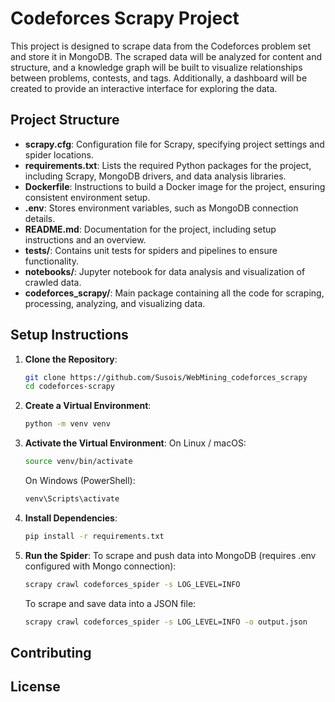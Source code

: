 # Codeforces Scrapy Project

This project is designed to scrape data from the Codeforces problem set and store it in MongoDB. The scraped data will be analyzed for content and structure, and a knowledge graph will be built to visualize relationships between problems, contests, and tags. Additionally, a dashboard will be created to provide an interactive interface for exploring the data.

## Project Structure

- **scrapy.cfg**: Configuration file for Scrapy, specifying project settings and spider locations.
- **requirements.txt**: Lists the required Python packages for the project, including Scrapy, MongoDB drivers, and data analysis libraries.
- **Dockerfile**: Instructions to build a Docker image for the project, ensuring consistent environment setup.
- **.env**: Stores environment variables, such as MongoDB connection details.
- **README.md**: Documentation for the project, including setup instructions and an overview.
- **tests/**: Contains unit tests for spiders and pipelines to ensure functionality.
- **notebooks/**: Jupyter notebook for data analysis and visualization of crawled data.
- **codeforces_scrapy/**: Main package containing all the code for scraping, processing, analyzing, and visualizing data.

## Setup Instructions

1. **Clone the Repository**: 
   ```bash
   git clone https://github.com/Susois/WebMining_codeforces_scrapy
   cd codeforces-scrapy
   ```

2. **Create a Virtual Environment**: 
   ```bash
   python -m venv venv
   ```

3. **Activate the Virtual Environment**: 
   On Linux / macOS:
   ```bash
   source venv/bin/activate
   ```
   On Windows (PowerShell):
   ```bash
   venv\Scripts\activate
   ```

4. **Install Dependencies**: 
   ```bash
   pip install -r requirements.txt
   ```

5. **Run the Spider**: 
   To scrape and push data into MongoDB (requires .env configured with Mongo connection):
   ```bash
   scrapy crawl codeforces_spider -s LOG_LEVEL=INFO
   ```

   To scrape and save data into a JSON file:
   ```bash
   scrapy crawl codeforces_spider -s LOG_LEVEL=INFO -o output.json
   ```

## Contributing


## License
